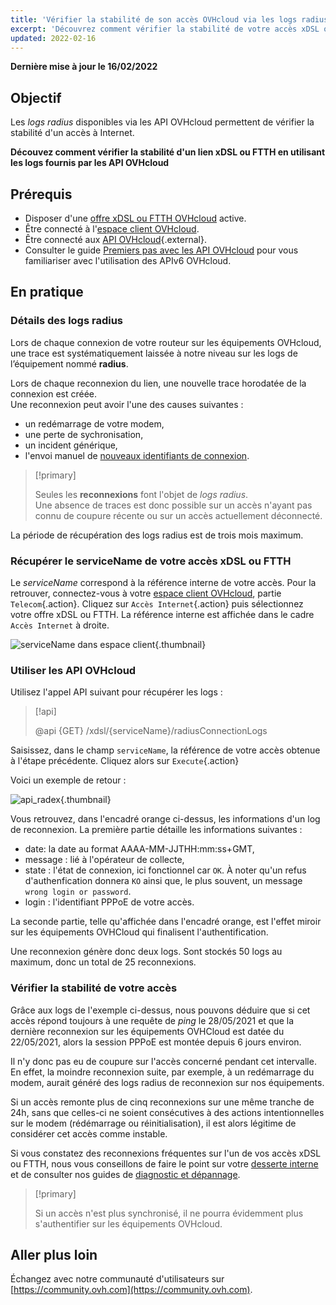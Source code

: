```yaml
---
title: 'Vérifier la stabilité de son accès OVHcloud via les logs radius'
excerpt: 'Découvrez comment vérifier la stabilité de votre accès xDSL ou FTTH en utilisant les API OVHcloud'
updated: 2022-02-16
---
```


**Dernière mise à jour le 16/02/2022**

## Objectif

Les *logs radius* disponibles via les API OVHcloud permettent de vérifier la stabilité d'un accès à Internet.

**Découvez comment vérifier la stabilité d'un lien xDSL ou FTTH en utilisant les logs fournis par les API OVHcloud**

## Prérequis

- Disposer d'une [offre xDSL ou FTTH OVHcloud](https://www.ovhtelecom.fr/offre-internet/) active.
- Être connecté à l'[espace client OVHcloud](https://www.ovh.com/auth?onsuccess=https%3A%2F%2Fwww.ovhtelecom.fr%2Fmanager&ovhSubsidiary=fr).
- Être connecté aux [API OVHcloud](https://api.ovh.com/){.external}.
- Consulter le guide [Premiers pas avec les API OVHcloud](/pages/account/api/first-steps) pour vous familiariser avec l'utilisation des APIv6 OVHcloud.

## En pratique

### Détails des logs radius

Lors de chaque connexion de votre routeur sur les équipements OVHcloud, une trace est systématiquement laissée à notre niveau sur les logs de l’équipement nommé **radius**. 

Lors de chaque reconnexion du lien, une nouvelle trace horodatée de la connexion est créée.<br>
Une reconnexion peut avoir l'une des causes suivantes :

* un redémarrage de votre modem,
* une perte de sychronisation,
* un incident générique,
* l'envoi manuel de [nouveaux identifiants de connexion](/pages/telecom/xdsl/obtenir_id_ppp).

> [!primary]
>
> Seules les **reconnexions** font l'objet de *logs radius*. <br>
> Une absence de traces est donc possible sur un accès n'ayant pas connu de coupure récente ou sur un accès actuellement déconnecté.
>

La période de récupération des logs radius est de trois mois maximum.

### Récupérer le serviceName de votre accès xDSL ou FTTH

Le *serviceName* correspond à la référence interne de votre accès. Pour la retrouver, connectez-vous à votre [espace client OVHcloud](https://www.ovh.com/auth?onsuccess=https%3A%2F%2Fwww.ovhtelecom.fr%2Fmanager&ovhSubsidiary=fr), partie `Telecom`{.action}. Cliquez sur `Accès Internet`{.action} puis sélectionnez votre offre xDSL ou FTTH. La référence interne est affichée dans le cadre `Accès Internet` à droite.

![serviceName dans espace client](images/servicename-2022.png){.thumbnail}

### Utiliser les API OVHcloud

Utilisez l'appel API suivant pour récupérer les logs :

> [!api]
>
> @api {GET} /xdsl/{serviceName}/radiusConnectionLogs
>

Saisissez, dans le champ `serviceName`, la référence de votre accès obtenue à l'étape précédente. Cliquez alors sur `Execute`{.action} 

Voici un exemple de retour :

![api_radex](images/api_radex3.png){.thumbnail}

Vous retrouvez, dans l'encadré orange ci-dessus, les informations d'un log de reconnexion. La première partie détaille les informations suivantes :

- date: la date au format AAAA-MM-JJTHH:mm:ss+GMT,
- message : lié à l'opérateur de collecte,
- state : l'état de connexion, ici fonctionnel car `OK`. À noter qu'un refus d'authenfication donnera `KO` ainsi que, le plus souvent, un message `wrong login or password`.
- login : l'identifiant PPPoE de votre accès.

La seconde partie, telle qu'affichée dans l'encadré orange, est l'effet miroir sur les équipements OVHCloud qui finalisent l'authentification. 

Une reconnexion génère donc deux logs. Sont stockés 50 logs au maximum, donc un total de 25 reconnexions.

### Vérifier la stabilité de votre accès

Grâce aux logs de l'exemple ci-dessus, nous pouvons déduire que si cet accès répond toujours à une requête de *ping* le 28/05/2021 et que la dernière reconnexion sur les équipements OVHCloud est datée du 22/05/2021, alors la session PPPoE est montée depuis 6 jours environ.

Il n'y donc pas eu de coupure sur l'accès concerné pendant cet intervalle. En effet, la moindre reconnexion suite, par exemple, à un redémarrage du modem, aurait généré des logs radius de reconnexion sur nos équipements. 

Si un accès remonte plus de cinq reconnexions sur une même tranche de 24h, sans que celles-ci ne soient consécutives à des actions intentionnelles sur le modem (rédémarrage ou réinitialisation), il est alors légitime de considérer cet accès comme instable. 

Si vous constatez des reconnexions fréquentes sur l'un de vos accès xDSL ou FTTH, nous vous conseillons de faire le point sur votre [desserte interne](/pages/telecom/xdsl/la_desserte_interne) et de consulter nos guides de [diagnostic et dépannage](/products/web-cloud-internet-internet-access).

> [!primary]
>
> Si un accès n'est plus synchronisé, il ne pourra évidemment plus s'authentifier sur les équipements OVHcloud.
> 

## Aller plus loin

Échangez avec notre communauté d'utilisateurs sur [https://community.ovh.com](https://community.ovh.com).

